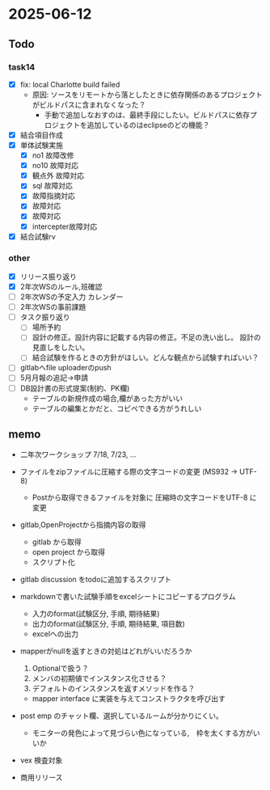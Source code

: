 # 2025-06-12

## Todo

### task14

- [x] fix: local Charlotte build failed
  - 原因: ソースをリモートから落としたときに依存関係のあるプロジェクトがビルドパスに含まれなくなった？
    - 手動で追加しなおすのは、最終手段にしたい。ビルドパスに依存プロジェクトを追加しているのはeclipseのどの機能？
- [x] 結合項目作成
- [x] 単体試験実施
  - [x] no1 故障改修
  - [x] no10 故障対応 
  - [x] 観点外 故障対応
  - [x] sql 故障対応
  - [x] 故障指摘対応
  - [x] 故障対応
  - [x] 故障対応
  - [x] intercepter故障対応
- [x] 結合試験rv

### other
- [x] リリース振り返り
- [x] 2年次WSのルール,班確認
- [ ] 2年次WSの予定入力 カレンダー
- [ ] 2年次WSの事前課題
- [ ] タスク振り返り
  - [ ] 場所予約
  - [ ] 設計の修正。設計内容に記載する内容の修正。不足の洗い出し。 設計の見直しをしたい。
  - [ ] 結合試験を作るときの方針がほしい。どんな観点から試験すればいい？
- [ ] gitlabへfile uploaderのpush
- [ ] 5月月報の追記→申請
- [ ] DB設計書の形式提案(制約、PK欄)
  - テーブルの新規作成の場合,欄があった方がいい
  - テーブルの編集とかだと、コピペできる方がうれしい

## memo

- 二年次ワークショップ 7/18, 7/23, ... 

- ファイルをzipファイルに圧縮する際の文字コードの変更 (MS932 → UTF-8) 
  - Postから取得できるファイルを対象に 圧縮時の文字コードをUTF-8 に変更

- gitlab,OpenProjectから指摘内容の取得
  - gitlab から取得
  - open project から取得
  - スクリプト化

- gitlab discussion をtodoに追加するスクリプト

- markdownで書いた試験手順をexcelシートにコピーするプログラム
  - 入力のformat(試験区分, 手順, 期待結果)
  - 出力のformat(試験区分, 手順, 期待結果, 項目数)
  - excelへの出力

- mapperがnullを返すときの対処はどれがいいだろうか
  1. Optionalで扱う？
  2. メンバの初期値でインスタンス化させる？
  3. デフォルトのインスタンスを返すメソッドを作る？
  - mapper interface に実装を与えてコンストラクタを呼び出す

- post emp のチャット欄、選択しているルームが分かりにくい。
  - モニターの発色によって見づらい色になっている,　枠を太くする方がいいか

- vex 検査対象
- 商用リリース